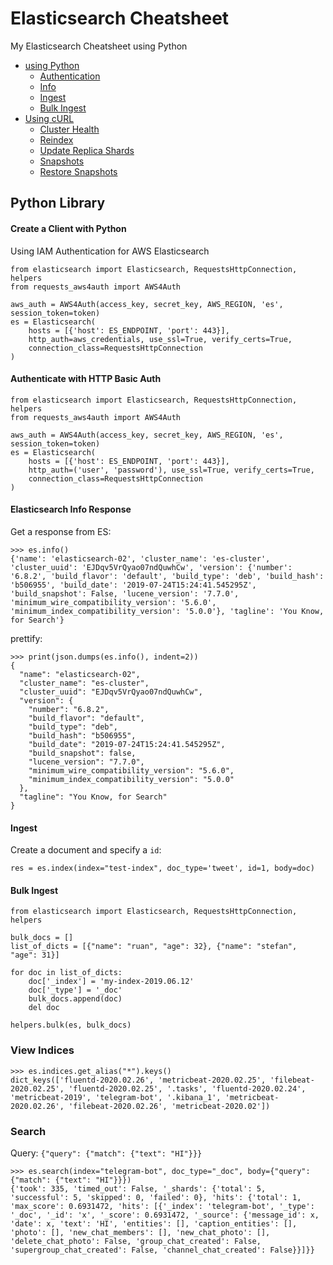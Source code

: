 # Elasticsearch Cheatsheet

My Elasticsearch Cheatsheet using Python

- [using Python](python-elasticsearch.md#python-library)
  - [Authentication](python-elasticsearch.md#authenticate-with-http-basic-auth)
  - [Info](python-elasticsearch.md#elasticsearch-info-response)
  - [Ingest](python-elasticsearch.md#ingest)
  - [Bulk Ingest](python-elasticsearch.md#ingest)
- [Using cURL](README.md#using-curl)
  - [Cluster Health](README.md#health-with-curl)
  - [Reindex](README.md#reindex-using-curl)
  - [Update Replica Shards](README.md#update-replicas-curl)
  - [Snapshots](README.md#snapshots-with-curl)
  - [Restore Snapshots](README.md#restore-snapshots-with-curl)

## Python Library

#### Create a Client with Python

Using IAM Authentication for AWS Elasticsearch

```
from elasticsearch import Elasticsearch, RequestsHttpConnection, helpers
from requests_aws4auth import AWS4Auth

aws_auth = AWS4Auth(access_key, secret_key, AWS_REGION, 'es', session_token=token)
es = Elasticsearch(
    hosts = [{'host': ES_ENDPOINT, 'port': 443}], 
    http_auth=aws_credentials, use_ssl=True, verify_certs=True, 
    connection_class=RequestsHttpConnection
)
```

#### Authenticate with HTTP Basic Auth

```
from elasticsearch import Elasticsearch, RequestsHttpConnection, helpers
from requests_aws4auth import AWS4Auth

aws_auth = AWS4Auth(access_key, secret_key, AWS_REGION, 'es', session_token=token)
es = Elasticsearch(
    hosts = [{'host': ES_ENDPOINT, 'port': 443}], 
    http_auth=('user', 'password'), use_ssl=True, verify_certs=True, 
    connection_class=RequestsHttpConnection
)
```

#### Elasticsearch Info Response

Get a response from ES:

```
>>> es.info()
{'name': 'elasticsearch-02', 'cluster_name': 'es-cluster', 'cluster_uuid': 'EJDqv5VrQyao07ndQuwhCw', 'version': {'number': '6.8.2', 'build_flavor': 'default', 'build_type': 'deb', 'build_hash': 'b506955', 'build_date': '2019-07-24T15:24:41.545295Z', 'build_snapshot': False, 'lucene_version': '7.7.0', 'minimum_wire_compatibility_version': '5.6.0', 'minimum_index_compatibility_version': '5.0.0'}, 'tagline': 'You Know, for Search'}
```

prettify:

```
>>> print(json.dumps(es.info(), indent=2))
{
  "name": "elasticsearch-02",
  "cluster_name": "es-cluster",
  "cluster_uuid": "EJDqv5VrQyao07ndQuwhCw",
  "version": {
    "number": "6.8.2",
    "build_flavor": "default",
    "build_type": "deb",
    "build_hash": "b506955",
    "build_date": "2019-07-24T15:24:41.545295Z",
    "build_snapshot": false,
    "lucene_version": "7.7.0",
    "minimum_wire_compatibility_version": "5.6.0",
    "minimum_index_compatibility_version": "5.0.0"
  },
  "tagline": "You Know, for Search"
}
```

#### Ingest

Create a document and specify a `id`:

```
res = es.index(index="test-index", doc_type='tweet', id=1, body=doc)
```

#### Bulk Ingest

```
from elasticsearch import Elasticsearch, RequestsHttpConnection, helpers

bulk_docs = []
list_of_dicts = [{"name": "ruan", "age": 32}, {"name": "stefan", "age": 31}]

for doc in list_of_dicts:
    doc['_index'] = 'my-index-2019.06.12'
    doc['_type'] = '_doc'
    bulk_docs.append(doc)
    del doc
    
helpers.bulk(es, bulk_docs)
```

### View Indices

```
>>> es.indices.get_alias("*").keys()
dict_keys(['fluentd-2020.02.26', 'metricbeat-2020.02.25', 'filebeat-2020.02.25', 'fluentd-2020.02.25', '.tasks', 'fluentd-2020.02.24', 'metricbeat-2019', 'telegram-bot', '.kibana_1', 'metricbeat-2020.02.26', 'filebeat-2020.02.26', 'metricbeat-2020.02'])
```

### Search

Query: `{"query": {"match": {"text": "HI"}}}`

```
>>> es.search(index="telegram-bot", doc_type="_doc", body={"query": {"match": {"text": "HI"}}})
{'took': 335, 'timed_out': False, '_shards': {'total': 5, 'successful': 5, 'skipped': 0, 'failed': 0}, 'hits': {'total': 1, 'max_score': 0.6931472, 'hits': [{'_index': 'telegram-bot', '_type': '_doc', '_id': 'x', '_score': 0.6931472, '_source': {'message_id': x, 'date': x, 'text': 'HI', 'entities': [], 'caption_entities': [], 'photo': [], 'new_chat_members': [], 'new_chat_photo': [], 'delete_chat_photo': False, 'group_chat_created': False, 'supergroup_chat_created': False, 'channel_chat_created': False}}]}}

```

